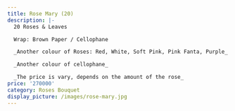 ```yaml
---
title: Rose Mary (20)
description: |-
  20 Roses & Leaves

  Wrap: Brown Paper / Cellophane

  _Another colour of Roses: Red, White, Soft Pink, Pink Fanta, Purple_

  _Another colour of cellophane_

  _The price is vary, depends on the amount of the rose_
price: '270000'
category: Roses Bouquet
display_picture: /images/rose-mary.jpg
---
```


